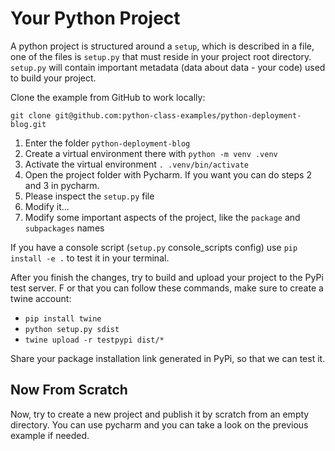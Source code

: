 # Your Python Project

A python project is structured around a `setup`, which is described in a file, one of the files is `setup.py` that
must reside in your project root directory. `setup.py` will contain important metadata (data about data - your code) 
used to build your project.

Clone the example from GitHub to work locally:

```
git clone git@github.com:python-class-examples/python-deployment-blog.git
```

1. Enter the folder `python-deployment-blog` 
2. Create a virtual environment there with `python -m venv .venv`
3. Activate the virtual environment `. .venv/bin/activate`
4. Open the project folder with Pycharm. If you want you can do steps 2 and 3 in pycharm.
5. Please inspect the `setup.py` file
6. Modify it...
7. Modify some important aspects of the project, like the `package` and `subpackages` names

If you have a console script (`setup.py` console_scripts config) use `pip install -e .` to test it in 
your terminal.

After you finish the changes, try to build and upload your project to the PyPi test server. F
or that you can follow these commands, make sure to create a twine account:

- `pip install twine`
- `python setup.py sdist`
- `twine upload -r testpypi dist/*`

Share your package installation link generated in PyPi, so that we can test it.

## Now From Scratch

Now, try to create a new project and publish it by scratch from an empty directory. You can use pycharm and you can
take a look on the previous example if needed. 